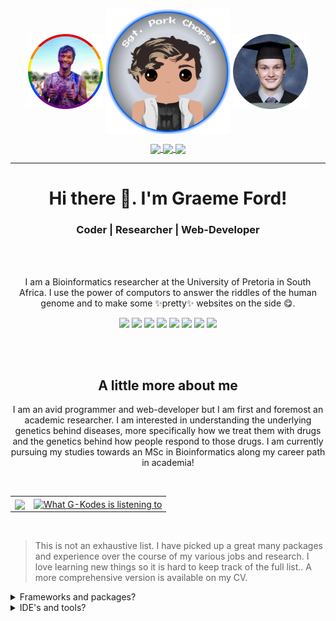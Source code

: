 
<div align="center">
        <p align="center">
            <img align="center" src="./assets/icon_left.png" height="120">
            <img align="center" src="./assets/icon_main.png" height="200">
            <img align="center" src="./assets/icon_right.png" height="120">
        </p>
        <p align="center">
            <a href="https://www.linkedin.com/in/graeme-ford/" target="_blank">
                <img align="center" src="https://img.shields.io/badge/-LinkedIn-blue?style=for-the-badge&logo=Linkedin&logoColor=white&link=https://www.linkedin.com/in/graeme-ford/" />
            </a>
            <a href="https://orcid.org/0000-0002-7809-6095" target="_blank">
                <img align="center" src="https://img.shields.io/badge/-Research%20ORCID-white?style=for-the-badge&logo=ORCID&logoColor=#150458" />
            </a>
            <a href="mailto:graeme.ford@tuks.co.za?subject=GitHub Enquiry&body=Dear Graeme," target="_blank">
                <img align="center" src="https://img.shields.io/badge/-Contact Email-D14836?style=for-the-badge&logo=gmail&logoColor=white" />
            </a>
        </p>
</div>

<hr>
<h1 align="center">
    Hi there 👋. I'm  Graeme Ford!
</h1>
<h3 align="center">Coder | Researcher | Web-Developer </h3>
<br>
<br>
<p align="center">
    I am a Bioinformatics researcher at the University of Pretoria in South Africa. I use the power of computors to answer the riddles of the human genome and to make some ✨pretty✨ websites on the side 😋.
</p>
<p align="center" width="50%">
    <img src="https://img.shields.io/badge/-HTML5-white?style=for-the-badge&logo=html5&logoColor=white&labelColor=E34F26&color=white" />
    <img src="https://img.shields.io/badge/-CSS3-white?style=for-the-badge&logo=css3&logoColor=white&labelColor=1572B6&color=white" />
    <img src="https://img.shields.io/badge/-Python-white?style=for-the-badge&logo=python&logoColor=white&labelColor=3776AB&color=white" />
    <img src="https://img.shields.io/badge/-JavaScript-white?style=for-the-badge&logo=javascript&logoColor=white&labelColor=F7DF1E&color=white" />
    <img src="https://img.shields.io/badge/-GraphQL-white?style=for-the-badge&logo=graphql&logoColor=white&labelColor=E10098&color=white" />
    <img src="https://img.shields.io/badge/-Sass-white?style=for-the-badge&logo=sass&logoColor=white&labelColor=cc6699&color=white" />
    <img src="https://img.shields.io/badge/-R-white?style=for-the-badge&logo=r&logoColor=white&labelColor=276DC3&color=white" />
    <img src="https://img.shields.io/badge/-PostgreSQL-white?style=for-the-badge&logo=postgresql&logoColor=white&labelColor=336791&color=white" />
</p>
<br>
<br>
<h2 align="center"> A little more about me </h2>
<p align="center">
    I am an avid programmer and web-developer but I am first and foremost an academic researcher. I am interested in understanding the underlying genetics behind diseases, more specifically how we treat them with drugs and the genetics behind how people respond to those drugs. I am currently pursuing my studies towards an MSc in Bioinformatics along my career path in academia!
</p>
<br>
<table>
    <tr>
        <td>
                <img align="center" src="https://github-readme-stats.vercel.app/api/wakatime?username=G_Kodes&custom_title=My%20Languages&layout=compact">
        </td>
        <td>
        <a align="center" href="https://open.spotify.com/user/cpt.-pork-chops">
            <img alt="What G-Kodes is listening to" align="center" src="https://g-kodes.vercel.app/api/spotify" />
        </a>
        </td>
    </tr>
</table>

<br>
<blockquote>
    <p>
        This is not an exhaustive list. I have picked up a great many packages and experience over the course of my various jobs and research. I love learning new things so it is hard to keep track of the full list.. A more comprehensive version is available on my CV.
    </p>
</blockquote>
<details>
<summary>Frameworks and packages?</summary>
    <br>
    <table>
    <tr>
        <th>
            Data Science
        </th>
        <th>
            Web-Development
        </th>
    </tr>
    <tr>
        <td>
            <img src="https://img.shields.io/badge/-Pandas-white?style=for-the-badge&logo=Pandas&logoColor=white&labelColor=150458&color=white" />
        </td>
        <td>
            <img src="https://img.shields.io/badge/-Django-white?style=for-the-badge&logo=Django&logoColor=white&labelColor=092E20&color=white" />
            <img src="https://img.shields.io/badge/-React-white?style=for-the-badge&logo=React&logoColor=white&labelColor=61DAFB&color=white" />
            <img src="https://img.shields.io/badge/-Bootstrap-white?style=for-the-badge&logo=Bootstrap&logoColor=white&labelColor=7952B3&color=white" />
            <img src="https://img.shields.io/badge/-JQuery-white?style=for-the-badge&logo=JQuery&logoColor=white&labelColor=0769AD&color=white" />
        </td>
    </tr>
    </table>
</details>
<details>
<summary>IDE's and tools?</summary>
<br>
    <img src="https://img.shields.io/badge/-Visual Studio Code-white?style=for-the-badge&logo=Visual-Studio-Code&logoColor=white&labelColor=007ACC&color=white" />
    <img src="https://img.shields.io/badge/-PyCharm%20Professional-white?style=for-the-badge&logo=PyCharm&logoColor=white&labelColor=000000&color=white" />
    <img src="https://img.shields.io/badge/-IntelliJ%20IDEA%20Ultimate-white?style=for-the-badge&logo=IntelliJ-IDEA&logoColor=white&labelColor=000000&color=white" />
    <img src="https://img.shields.io/badge/-Webstorm-white?style=for-the-badge&logo=Webstorm&logoColor=white&labelColor=000000&color=white" />
    <img src="https://img.shields.io/badge/-Adobe%20Dreamweaver-white?style=for-the-badge&logo=Adobe-Dreamweaver&logoColor=white&labelColor=FF61F6&color=white" />
    <img src="https://img.shields.io/badge/-Adobe%20XD-white?style=for-the-badge&logo=Adobe-XD&logoColor=white&labelColor=FF61F6&color=white" />
    <img src="https://img.shields.io/badge/-GNU%20Bash-white?style=for-the-badge&logo=GNU-Bash&logoColor=white&labelColor=4EAA25&color=white" />
</details>


